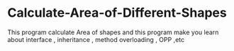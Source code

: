# Calculate-Area-of-Different-Shapes
This program calculate Area of shapes and this program make you learn about interface , inheritance , method overloading , OPP ,etc
